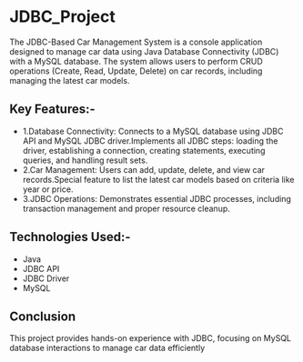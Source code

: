 
# JDBC_Project

The JDBC-Based Car Management System is a console application designed to manage car data using Java Database Connectivity (JDBC) with a MySQL database. The system allows users to perform CRUD operations (Create, Read, Update, Delete) on car records, including managing the latest car models.


## Key Features:-

- 1.Database Connectivity: Connects to a MySQL database using JDBC API and MySQL JDBC driver.Implements all JDBC steps: loading the driver, establishing a connection, creating statements, executing queries, and handling result sets.
-  2.Car Management: Users can add, update, delete, and view car records.Special feature to list the latest car models based on criteria like year or price.
- 3.JDBC Operations: Demonstrates essential JDBC processes, including transaction management and proper resource cleanup.


## Technologies Used:-
- Java
- JDBC API
- JDBC Driver
- MySQL
## Conclusion
This project provides hands-on experience with JDBC, focusing on MySQL database interactions to manage car data efficiently
